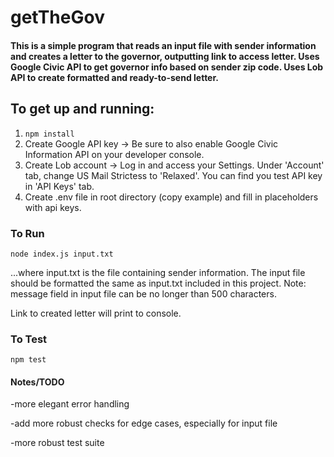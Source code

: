 # getTheGov

#### This is a simple program that reads an input file with sender information and creates a letter to the governor, outputting link to access letter. Uses Google Civic API to get governor info based on sender zip code. Uses Lob API to create formatted and ready-to-send letter.

## To get up and running:

1. ```npm install```
2. Create Google API key -> Be sure to also enable Google Civic Information API on your developer console.
3. Create Lob account -> Log in and access your Settings. Under 'Account' tab, change US Mail Strictess to 'Relaxed'. You can find you test API key in 'API Keys' tab.
4. Create .env file in root directory (copy example) and fill in placeholders with api keys.

### To Run
```node index.js input.txt```

...where input.txt is the file containing sender information. The input file should be formatted the same as input.txt included in this project. Note: message field in input file can be no longer than 500 characters.

Link to created letter will print to console.

### To Test
```npm test```

#### Notes/TODO
-more elegant error handling

-add more robust checks for edge cases, especially for input file

-more robust test suite
